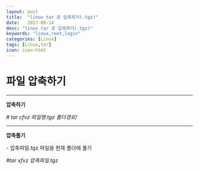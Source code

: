 ```yaml
---
layout: post
title:  "linux tar 로 압축하기(.tgz)"
date:   2017-09-14
desc: "linux tar 로 압축하기(.tgz)"
keywords: "linux,root,login"
categories: [Linux]
tags: [Linux,tar]
icon: icon-html
---
```


**파일 압축하기**
===============================================

---

**압축하기**

*# tar cfvz 파일명.tgz 폴더경로/*

---

**압축풀기**

 \- 압축파일.tgz 파일을 현재 폴더에 풀기

*#tar xfvz 압축파일.tgz*